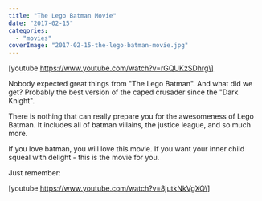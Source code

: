 ```yaml
---
title: "The Lego Batman Movie"
date: "2017-02-15"
categories: 
  - "movies"
coverImage: "2017-02-15-the-lego-batman-movie.jpg"
---
```


\[youtube https://www.youtube.com/watch?v=rGQUKzSDhrg\]

Nobody expected great things from "The Lego Batman". And what did we get? Probably the best version of the caped crusader since the "Dark Knight".

There is nothing that can really prepare you for the awesomeness of Lego Batman. It includes all of batman villains, the justice league, and so much more.

If you love batman, you will love this movie. If you want your inner child squeal with delight - this is the movie for you.

Just remember:

\[youtube https://www.youtube.com/watch?v=8jutkNkVgXQ\]
